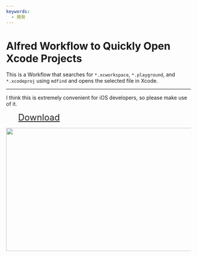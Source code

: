 ```yaml
---
keywords:
  - 開発
---
```


# Alfred Workflow to Quickly Open Xcode Projects

This is a Workflow that searches for `*.xcworkspace`, `*.playground`, and `*.xcodeproj` using `mdfind` and opens the selected file in Xcode.

---

I think this is extremely convenient for iOS developers, so please make use of it.

<marquee behavior="alternate" width="150px" style="font-size:24px">[Download](https://github.com/morishin/alfred-xcfind-workflow/releases/latest)</marquee>

<img src="https://cdn-ak.f.st-hatena.com/images/fotolife/m/morishin127/20160910/20160910234218.png" width="594" height="336" loading="lazy" />